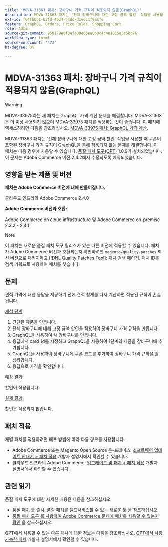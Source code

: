 ```yaml
---
title: 'MDVA-31363 패치: 장바구니 가격 규칙이 적용되지 않음(GraphQL)'
description: MDVA-31363 패치는 '전체 장바구니에 대한 고정 금액 할인' 작업을 사용할 때 쿠폰이 포함된 장바구니 가격 규칙이 GraphQL을 통해 적용되지 않는 문제를 해결합니다. 이 패치는 QPT(Quality Patches Tool) 1.0.9가 설치된 경우 사용할 수 있습니다. 이 문제는 Adobe Commerce 버전 2.4.2에서 수정되도록 예약되었습니다.
exl-id: f64fbbb1-b5fd-4624-bcdd-d1e6c1f9acfe
feature: GraphQL, Orders, Price Rules, Shopping Cart
role: Admin
source-git-commit: 958179e0f3efe08e65ea8b0c4c4e1015e3c5bb76
workflow-type: tm+mt
source-wordcount: '473'
ht-degree: 0%

---
```


# MDVA-31363 패치: 장바구니 가격 규칙이 적용되지 않음(GraphQL)

>[!WARNING]
>
>MDVA-33975라는 새 패치는 GraphQL 가격 계산 문제를 해결합니다. MDVA-31363은 더 이상 사용되지 않으며 MDVA-33975 패치를 적용하는 것이 좋습니다. 이 패치에 액세스하려면 다음을 참조하십시오. [MDVA-33975 패치: GraphQL 가격 계산](https://experienceleague.adobe.com/docs/commerce-knowledge-base/kb/support-tools/patches/mdva-33975-magento-patch-graphql-price-calculations.html).

MDVA-31363 패치는 &#39;전체 장바구니에 대한 고정 금액 할인&#39; 작업을 사용할 때 쿠폰이 포함된 장바구니 가격 규칙이 GraphQL을 통해 적용되지 않는 문제를 해결합니다. 이 패치는 다음 경우에 사용할 수 있습니다. [품질 패치 도구(QPT)](/help/announcements/adobe-commerce-announcements/magento-quality-patches-released-new-tool-to-self-serve-quality-patches.md) 1.0.9가 설치되었습니다. 이 문제는 Adobe Commerce 버전 2.4.2에서 수정되도록 예약되었습니다.

## 영향을 받는 제품 및 버전

**패치는 Adobe Commerce 버전에 대해 만들어집니다.**

클라우드 인프라의 Adobe Commerce 2.4.0

**Adobe Commerce 버전과 호환:**

Adobe Commerce on cloud infrastructure 및 Adobe Commerce on-premise 2.3.2 - 2.4.1

>[!NOTE]
>
>이 패치는 새로운 품질 패치 도구 릴리스가 있는 다른 버전에 적용할 수 있습니다. 패치가 Adobe Commerce 버전과 호환되는지 확인하려면 `magento/quality-patches` 최신 버전으로 패키지하고 [[!DNL Quality Patches Tool]: 패치 검색 페이지](https://devdocs.magento.com/quality-patches/tool.html#patch-grid). 패치 ID를 검색 키워드로 사용하여 패치를 찾습니다.

## 문제

견적 가격에 대한 응답을 제공하기 전에 견적 합계를 다시 계산하면 적용된 규칙이 손실됩니다.

<u>재현 단계</u>:

1. 간단한 제품을 만듭니다.
1. 전체 장바구니에 대해 고정 금액 할인을 적용하여 장바구니 가격 규칙을 만듭니다.
1. GraphQL을 사용하여 새 장바구니를 만듭니다.
1. 응답에서 card\_id를 저장하고 GraphQL을 사용하여 1단계의 제품을 장바구니에 추가합니다.
1. GraphQL을 사용하여 장바구니에 쿠폰 코드를 추가하여 장바구니 가격 규칙을 활성화합니다.
1. 응답으로 가격을 확인합니다.

<u>예상 결과</u>:

할인이 적용됩니다.

<u>실제 결과</u>:

할인은 적용되지 않습니다.

## 패치 적용

개별 패치를 적용하려면 배포 방법에 따라 다음 링크를 사용합니다.

* Adobe Commerce 또는 Magento Open Source 온-프레미스: [소프트웨어 업데이트 안내서 > 패치 적용](https://devdocs.magento.com/guides/v2.4/comp-mgr/patching/mqp.html) 개발자 설명서에서 확인할 수 있습니다.
* 클라우드 인프라의 Adobe Commerce: [업그레이드 및 패치 > 패치 적용](https://devdocs.magento.com/cloud/project/project-patch.html) 개발자 설명서에서 확인할 수 있습니다.

## 관련 읽기

품질 패치 도구에 대한 자세한 내용은 다음을 참조하십시오.

* [품질 패치 툴 출시: 품질 패치를 셀프서비스할 수 있는 새로운 툴](/help/announcements/adobe-commerce-announcements/magento-quality-patches-released-new-tool-to-self-serve-quality-patches.md) 을 참조하십시오.
* [품질 패치 도구 를 사용하여 Adobe Commerce 문제에 패치를 사용할 수 있는지 확인](/help/support-tools/patches-available-in-qpt-tool/check-patch-for-magento-issue-with-magento-quality-patches.md) 을 참조하십시오.

QPT에서 사용할 수 있는 다른 패치에 대한 정보는 다음을 참조하십시오. [QPT에서 사용 가능한 패치](https://devdocs.magento.com/quality-patches/tool.html#patch-grid) 개발자 설명서에서 확인할 수 있습니다.
